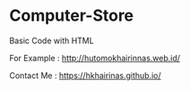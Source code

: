 # Computer-Store

Basic Code with HTML

For Example : http://hutomokhairinnas.web.id/

Contact Me : https://hkhairinas.github.io/
